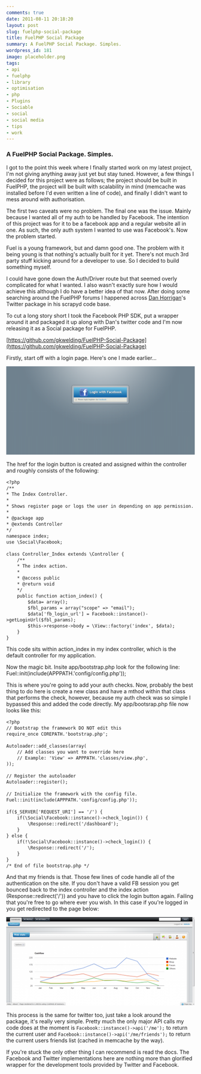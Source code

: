 ```yaml
---
comments: true
date: 2011-08-11 20:18:20
layout: post
slug: fuelphp-social-package
title: FuelPHP Social Package
summary: A FuelPHP Social Package. Simples.
wordpress_id: 181
image: placeholder.png
tags:
- api
- fuelphp
- library
- optimisation
- php
- Plugins
- Sociable
- social
- social media
- tips
- work
---
```


### A FuelPHP Social Package. Simples.

I got to the point this week where I finally started work on my latest project, I'm not giving anything away just yet but stay tuned. However, a few things I decided for this project were as follows; the project should be built in FuelPHP, the project will be built with scalability in mind (memcache was installed before I'd even written a line of code), and finally I didn't want to mess around with authorisation.

The first two caveats were no problem. The final one was the issue. Mainly because I wanted all of my auth to be handled by Facebook. The intention of this project was for it to be a facebook app and a regular website all in one. As such, the only auth system I wanted to use was Facebook's. Now the problem started.

Fuel is a young framework, but and damn good one. The problem with it being young is that nothing's actually built for it yet. There's not much 3rd party stuff kicking around for a developer to use. So I decided to build something myself.

I could have gone down the Auth/Driver route but that seemed overly complicated for what I wanted. I also wasn't exactly sure how I would achieve this although I do have a better idea of that now. After doing some searching around the FuelPHP forums I happened across [Dan Horrigan](https://twitter.com/#!/dhorrigan)'s Twitter package in his scrapyd code base.

To cut a long story short I took the Facebook PHP SDK, put a wrapper around it and packaged it up along with Dan's twitter code and I'm now releasing it as a Social package for FuelPHP.

[https://github.com/gkwelding/FuelPHP-Social-Package](https://github.com/gkwelding/FuelPHP-Social-Package)

Firstly, start off with a login page. Here's one I made earlier...

[![app login](/img/posts/login-1024x480.png)](/img/posts/login.png)

The href for the login button is created and assigned within the controller and roughly consists of the following:

    <?php
    /**
    * The Index Controller.
    *
    * Shows register page or logs the user in depending on app permission.
    *
    * @package app
    * @extends Controller
    */
    namespace index;
    use \Social\Facebook;
    
    class Controller_Index extends \Controller {
        /**
        * The index action.
        *
        * @access public
        * @return void
        */
        public function action_index() {
            $data= array();
            $fbl_params = array("scope" => "email");
            $data['fb_login_url'] = Facebook::instance()->getLoginUrl($fbl_params);
            $this->response->body = \View::factory('index', $data);
        }
    }

This code sits within action_index in my index controller, which is the default controller for my application.

Now the magic bit. Insite app/bootstrap.php look for the following line: Fuel::init(include(APPPATH.'config/config.php'));

This is where you're going to add your auth checks. Now, probably the best thing to do here is create a new class and have a mthod within that class that performs the check, however, because my auth check was so simple I bypassed this and added the code directly. My app/bootsrap.php file now looks like this:

    <?php
    // Bootstrap the framework DO NOT edit this
    require_once COREPATH.'bootstrap.php';
    
    Autoloader::add_classes(array(
        // Add classes you want to override here
        // Example: 'View' => APPPATH.'classes/view.php',
    ));
    
    // Register the autoloader
    Autoloader::register();
    
    // Initialize the framework with the config file.
    Fuel::init(include(APPPATH.'config/config.php'));
    
    if($_SERVER['REQUEST_URI'] == '/') {
        if(\Social\Facebook::instance()->check_login()) {
            \Response::redirect('/dashboard');
        }
    } else {
        if(!\Social\Facebook::instance()->check_login()) {
            \Response::redirect('/');
        }
    }
    /* End of file bootstrap.php */

And that my friends is that. Those few lines of code handle all of the authentication on the site. If you don't have a valid FB session you get bounced back to the index controller and the index action (Response::redirect('/')) and you have to click the login button again. Failing that you're free to go where ever you wish. In this case if you're logged in you get redirected to the page below:

[![logged in view](/img/posts/loggedin-1024x480.png)](/img/posts/loggedin.png)

This process is the same for twitter too, just take a look around the package, it's really very simple. Pretty much the only major API calls my code does at the moment is `Facebook::instance()->api('/me');` to return the current user and `Facebook::instance()->api('/me/friends');` to return the current users friends list (cached in memcache by the way).

If you're stuck the only other thing I can recommend is read the docs. The Facebook and Twitter implementations here are nothing more than glorified wrapper for the development tools provided by Twitter and Facebook.
